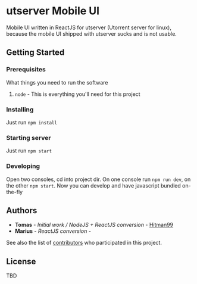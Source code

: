 # utserver Mobile UI

Mobile UI written in ReactJS for utserver (Utorrent server for linux), because the mobile UI 
shipped with utserver sucks and is not usable. 

## Getting Started


### Prerequisites

What things you need to run the software

1. `node` - This is everything you'll need for this project


### Installing

Just run `npm install`

### Starting server
Just run `npm start`

### Developing
Open two consoles, cd into project dir. On one console run `npm run dev`, on the other `npm start`. 
Now you can develop and have javascript bundled on-the-fly

## Authors

* **Tomas** - *Initial work / NodeJS + ReactJS conversion* - [Hitman99](https://github.com/hitman99)
* **Marius** - *ReactJS conversion* - <TBD>

See also the list of [contributors](https://github.com/your/project/contributors) who participated in this project.

## License

TBD
